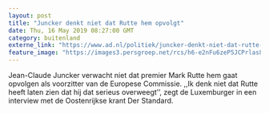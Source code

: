```yaml
---
layout: post
title: "Juncker denkt niet dat Rutte hem opvolgt"
date: Thu, 16 May 2019 08:27:00 GMT
category: buitenland
externe_link: "https://www.ad.nl/politiek/juncker-denkt-niet-dat-rutte-hem-opvolgt~aa94441f/"
feature_image: "https://images3.persgroep.net/rcs/h6-e2nFu6zeP5JCPrlas8xmDqgw/diocontent/134279889/_fitwidth/400/?appId=21791a8992982cd8da851550a453bd7f&quality=0.7"
---
```


Jean-Claude Juncker verwacht niet dat premier Mark Rutte hem gaat opvolgen als voorzitter van de Europese Commissie. ,,Ik denk niet dat Rutte heeft laten zien dat hij dat serieus overweegt’’, zegt de Luxemburger in een interview met de Oostenrijkse krant Der Standard.
